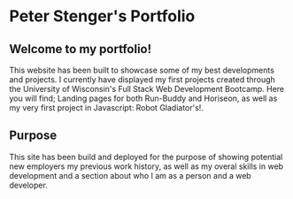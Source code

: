 # Peter Stenger's Portfolio

## **Welcome** to my portfolio!

This website has been built to showcase some of my best developments and projects.
I currently have displayed my first projects created through the University of Wisconsin's 
Full Stack Web Development Bootcamp. Here you will find; Landing pages for both Run-Buddy and Horiseon, as well as my very first project in Javascript: Robot Gladiator's!.

## **Purpose**

This site has been build and deployed for the purpose of showing potential new employers my previous work history, 
as well as my overal skills in web development and a section about who I am as a person and a web developer.



